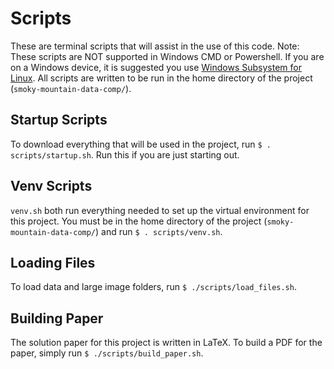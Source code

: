 # Scripts
These are terminal scripts that will assist in the use of this code. Note: These scripts are NOT supported in Windows CMD or Powershell. If you are on a Windows device, it is suggested you use [Windows Subsystem for Linux](https://learn.microsoft.com/en-us/windows/wsl/install). All scripts are written to be run in the home directory of the project (`smoky-mountain-data-comp/`).

## Startup Scripts

To download everything that will be used in the project, run `$ . scripts/startup.sh`. Run this if you are just starting out.

## Venv Scripts
`venv.sh` both run everything needed to set up the virtual environment for this project. You must be in the home directory of the project (`smoky-mountain-data-comp/`) and run `$ . scripts/venv.sh`.

## Loading Files
To load data and large image folders, run `$ ./scripts/load_files.sh`.

## Building Paper
The solution paper for this project is written in LaTeX. To build a PDF for the paper, simply run `$ ./scripts/build_paper.sh`.